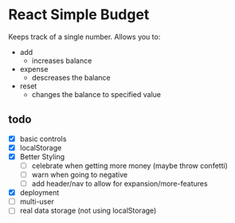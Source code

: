# React Simple Budget

Keeps track of a single number.
Allows you to:

- add
  - increases balance
- expense
  - descreases the balance
- reset
  - changes the balance to specified value

## todo

- [x] basic controls
- [x] localStorage
- [x] Better Styling
  - [ ] celebrate when getting more money (maybe throw confetti)
  - [ ] warn when going to negative
  - [ ] add header/nav to allow for expansion/more-features
- [x] deployment
- [ ] multi-user
- [ ] real data storage (not using localStorage)
